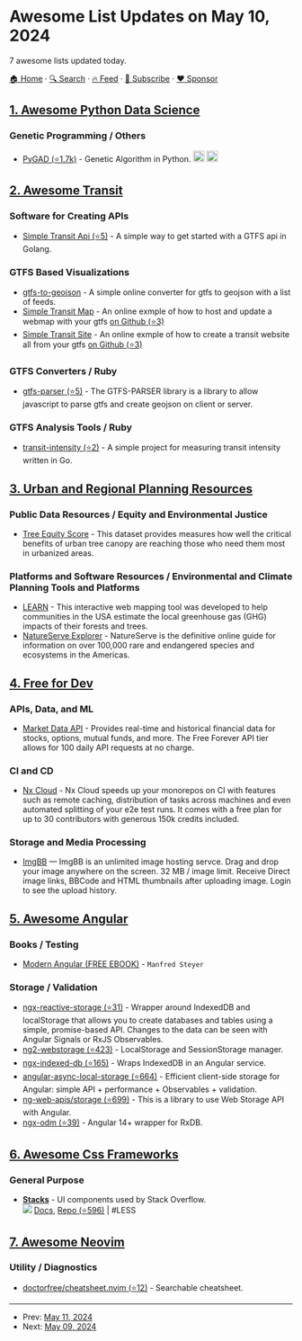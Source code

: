 # Awesome List Updates on May 10, 2024

7 awesome lists updated today.

[🏠 Home](/README.md) · [🔍 Search](https://www.trackawesomelist.com/search/) · [🔥 Feed](https://www.trackawesomelist.com/rss.xml) · [📮 Subscribe](https://trackawesomelist.us17.list-manage.com/subscribe?u=d2f0117aa829c83a63ec63c2f&id=36a103854c) · [❤️  Sponsor](https://github.com/sponsors/theowenyoung)



## [1. Awesome Python Data Science](/content/krzjoa/awesome-python-data-science/README.md)

### Genetic Programming / Others

*   [PyGAD (⭐1.7k)](https://github.com/ahmedfgad/GeneticAlgorithmPython) - Genetic Algorithm in Python. <img height="20" src="https://github.com/krzjoa/awesome-python-data-science/raw/master/img/pytorch_big2.png" alt="PyTorch based/compatible"> <img height="20" src="https://github.com/krzjoa/awesome-python-data-science/raw/master/img/keras_big.png" alt="keras">

## [2. Awesome Transit](/content/CUTR-at-USF/awesome-transit/README.md)

### Software for Creating APIs

*   [Simple Transit Api (⭐5)](https://github.com/ioTransit/simple-transit-api) - A simple way to get started with a GTFS api in Golang.

### GTFS Based Visualizations

*   [gtfs-to-geojson](https://www.transit.chat/gtfs-to-geojson) - A simple online converter for gtfs to geojson with a list of feeds.
*   [Simple Transit Map](https://transit.chat/simple-transit-map) - An online exmple of how to host and update a webmap with your gtfs [on Github (⭐3)](https://github.com/ioTransit/simple-transit-map)
*   [Simple Transit Site](https://transit.chat/simple-transit-site) - An online exmple of how to create a transit website all from your gtfs [on Github (⭐3)](https://github.com/ioTransit/simple-transit-site)

### GTFS Converters / Ruby

*   [gtfs-parser (⭐5)](https://github.com/ioTransit/gtfs-parser) - The GTFS-PARSER library is a library to allow javascript to parse gtfs and create geojson on client or server.

### GTFS Analysis Tools / Ruby

*   [transit-intensity (⭐2)](https://github.com/ioTransit/transit-intensity) - A simple project for measuring transit intensity written in Go.

## [3. Urban and Regional Planning Resources](/content/APA-Technology-Division/urban-and-regional-planning-resources/README.md)

### Public Data Resources / Equity and Environmental Justice

*   [Tree Equity Score](https://www.treeequityscore.org/) - This dataset provides measures how well the critical benefits of urban tree canopy are reaching those who need them most in urbanized areas.

### Platforms and Software Resources / Environmental and Climate Planning Tools and Platforms

*   [LEARN](https://icleiusa.org/LEARN/) - This interactive web mapping tool was developed to help communities in the USA estimate the local greenhouse gas (GHG) impacts of their forests and trees.
*   [NatureServe Explorer](https://explorer.natureserve.org/) - NatureServe is the definitive online guide for information on over 100,000 rare and endangered species and ecosystems in the Americas.

## [4. Free for Dev](/content/ripienaar/free-for-dev/README.md)

### APIs, Data, and ML

*   [Market Data API](https://www.marketdata.app) - Provides real-time and historical financial data for stocks, options, mutual funds, and more. The Free Forever API tier allows for 100 daily API requests at no charge.

### CI and CD

*   [Nx Cloud](https://nx.dev/ci) - Nx Cloud speeds up your monorepos on CI with features such as remote caching, distribution of tasks across machines and even automated splitting of your e2e test runs. It comes with a free plan for up to 30 contributors with generous 150k credits included.

### Storage and Media Processing

*   [ImgBB](https://imgbb.com/) — ImgBB is an unlimited image hosting servce. Drag and drop your image anywhere on the screen. 32 MB / image limit. Receive Direct image links, BBCode and HTML thumbnails after uploading image. Login to see the upload history.

## [5. Awesome Angular](/content/PatrickJS/awesome-angular/README.md)

### Books / Testing

*   [Modern Angular (FREE EBOOK)](https://www.angulararchitects.io/en/ebooks/modern-angular/?book) - `Manfred Steyer`

### Storage / Validation

*   [ngx-reactive-storage (⭐31)](https://github.com/e-oz/ngx-reactive-storage) - Wrapper around IndexedDB and localStorage that allows you to create databases and tables using a simple, promise-based API. Changes to the data can be seen with Angular Signals or RxJS Observables.
*   [ng2-webstorage (⭐423)](https://github.com/PillowPillow/ng2-webstorage) - LocalStorage and SessionStorage manager.
*   [ngx-indexed-db (⭐165)](https://github.com/assuncaocharles/ngx-indexed-db) - Wraps IndexedDB in an Angular service.
*   [angular-async-local-storage (⭐664)](https://github.com/cyrilletuzi/angular-async-local-storage) - Efficient client-side storage for Angular: simple API + performance + Observables + validation.
*   [ng-web-apis/storage (⭐699)](https://github.com/taiga-family/ng-web-apis/blob/main/libs/storage/README.md) - This is a library to use Web Storage API with Angular.
*   [ngx-odm (⭐39)](https://github.com/voznik/ngx-odm) - Angular 14+ wrapper for RxDB.

## [6. Awesome Css Frameworks](/content/troxler/awesome-css-frameworks/README.md)

### General Purpose

*   [**Stacks**](https://stackoverflow.design/) - UI components used by Stack Overflow.\
    ![](https://img.shields.io/github/stars/StackExchange/Stacks.svg?style=social\&label=Star)
    [Docs](https://stackoverflow.design/product/develop/using-stacks/),
    [Repo (⭐596)](https://github.com/StackExchange/Stacks)
    \| #LESS

## [7. Awesome Neovim](/content/rockerBOO/awesome-neovim/README.md)

### Utility / Diagnostics

*   [doctorfree/cheatsheet.nvim (⭐12)](https://github.com/doctorfree/cheatsheet.nvim) - Searchable cheatsheet.

---

- Prev: [May 11, 2024](/content/2024/05/11/README.md)
- Next: [May 09, 2024](/content/2024/05/09/README.md)